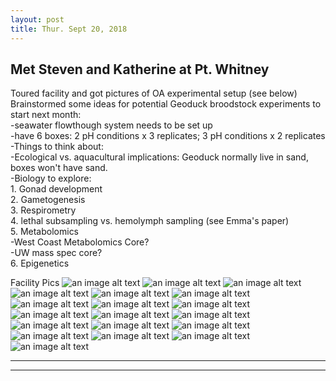 ```yaml
---
layout: post
title: Thur. Sept 20, 2018
---
```


## Met Steven and Katherine at Pt. Whitney  

Toured facility and got pictures of OA experimental setup  (see below) 
Brainstormed some ideas for potential Geoduck broodstock experiments to start next month:  
-seawater flowthough system needs to be set up  
	-have 6 boxes: 2 pH conditions x 3 replicates; 3 pH conditions x 2 replicates  
-Things to think about:  
	-Ecological vs. aquacultural implications: Geoduck normally live in sand, boxes won't have sand.  
-Biology to explore:  
	1. Gonad development  
	2. Gametogenesis  
	3. Respirometry  
	4. lethal subsampling vs. hemolymph sampling (see Emma's paper)  
	5. Metabolomics  
		-West Coast Metabolomics Core?  
		-UW mass spec core?  
	6. Epigenetics 

Facility Pics
![an image alt text](https://github.com/shellytrigg/P_generosa/blob/master/img/IMG_20180920_133926.jpg "seawater lagoon")
![an image alt text](https://github.com/shellytrigg/P_generosa/blob/master/img/IMG_20180920_134706.jpg "new tanks")
![an image alt text](https://github.com/shellytrigg/P_generosa/blob/master/img/IMG_20180920_134727.jpg "new tanks side view")
![an image alt text](https://github.com/shellytrigg/P_generosa/blob/master/img/IMG_20180920_134028.jpg "space for 6 new tanks (left view)")
![an image alt text](https://github.com/shellytrigg/P_generosa/blob/master/img/IMG_20180920_134047.jpg "space for 6 new tanks (right view)")
![an image alt text](https://github.com/shellytrigg/P_generosa/blob/master/img/IMG_20180920_134426.jpg "potnl feed for 6 new tanks")
![an image alt text](https://github.com/shellytrigg/P_generosa/blob/master/img/IMG_20180920_134531.jpg "water taps for 6 new tanks")
![an image alt text](https://github.com/shellytrigg/P_generosa/blob/master/img/IMG_20180920_134109.jpg "CO2 solenoid control")
![an image alt text](https://github.com/shellytrigg/P_generosa/blob/master/img/IMG_20180920_134116.jpg "power supply and wifi setup")
![an image alt text](https://github.com/shellytrigg/P_generosa/blob/master/img/IMG_20180920_134128.jpg "power supply,wifi, apex")
![an image alt text](https://github.com/shellytrigg/P_generosa/blob/master/img/IMG_20180920_134142.jpg "apex setup alt view")
![an image alt text](https://github.com/shellytrigg/P_generosa/blob/master/img/IMG_20180920_134142.jpg "apex setup alt view")
![an image alt text](https://github.com/shellytrigg/P_generosa/blob/master/img/IMG_20180920_134250.jpg "geoducks")
![an image alt text](https://github.com/shellytrigg/P_generosa/blob/master/img/IMG_20180920_134301.jpg "juvenile rearing tanks")
![an image alt text](https://github.com/shellytrigg/P_generosa/blob/master/img/IMG_20180920_134310.jpg "larval rearing trays")
![an image alt text](https://github.com/shellytrigg/P_generosa/blob/master/img/IMG_20180920_134334.jpg "CO2 tanks set up")
![an image alt text](https://github.com/shellytrigg/P_generosa/blob/master/img/IMG_20180920_134339.jpg "CO2 tanks set up close up")
![an image alt text](https://github.com/shellytrigg/P_generosa/blob/master/img/IMG_20180920_134910.jpg "TA titrator")
![an image alt text](https://github.com/shellytrigg/P_generosa/blob/master/img/IMG_20180920_134921.jpg "cell counter")













----
****